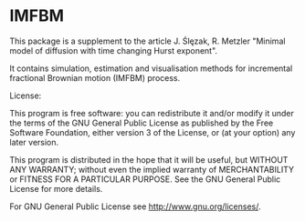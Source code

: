 # IMFBM

This package is a supplement to the article J. Ślęzak, R. Metzler "Minimal model of diffusion with time changing Hurst exponent".

It contains simulation, estimation and visualisation methods for incremental fractional Brownian motion (IMFBM) process.


License:

This program is free software: you can redistribute it and/or modify it under the terms of the GNU General Public License as published by the Free Software Foundation, either version 3 of the License, or (at your option) any later version.

This program is distributed in the hope that it will be useful, but WITHOUT ANY WARRANTY; without even the implied warranty of MERCHANTABILITY or FITNESS FOR A PARTICULAR PURPOSE.  See the GNU General Public License for more details.

For GNU General Public License see <http://www.gnu.org/licenses/>.
